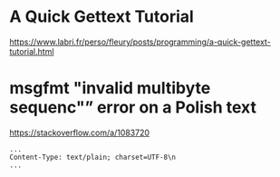 # A Quick Gettext Tutorial #

<https://www.labri.fr/perso/fleury/posts/programming/a-quick-gettext-tutorial.html>


# msgfmt "invalid multibyte sequenc"” error on a Polish text #

<https://stackoverflow.com/a/1083720>


```
...
Content-Type: text/plain; charset=UTF-8\n
...
```
